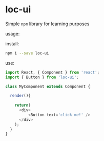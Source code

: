 # loc-ui

Simple `npm` library for learning purposes

usage:

install:
```bash
npm i --save loc-ui
```

use:
```js
import React, { Component } from 'react';
import { Button } from 'loc-ui';

class MyComponent extends Component {

  render(){
    
    return(
      <div>
          <Button text='click me!' />
      </div>
    );
  }
}
```